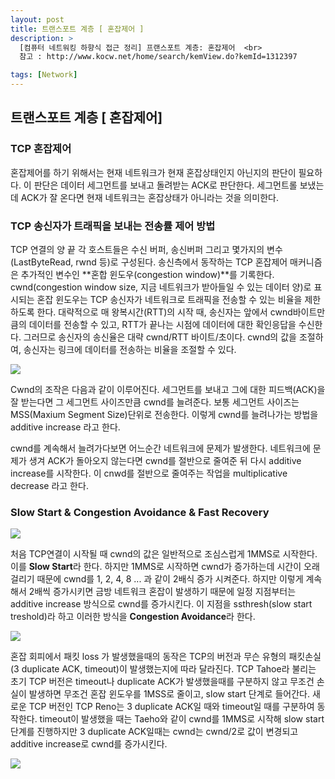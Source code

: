 ```yaml
---
layout: post
title: 트랜스포트 계층 [ 혼잡제어 ]
description: >
  [컴퓨터 네트워킹 하향식 접근 정리] 프랜스포트 계층: 혼잡제어  <br>
  참고 : http://www.kocw.net/home/search/kemView.do?kemId=1312397

tags: [Network]
---
```


## 트랜스포트 계층 [ 혼잡제어]

### TCP 혼잡제어

혼잡제어를 하기 위해서는 현재 네트워크가 현재 혼잡상태인지 아닌지의 판단이 필요하다. 이 판단은 데이터 세그먼트를 보내고 돌려받는 ACK로 판단한다. 세그먼트롤 보냈는데 ACK가 잘 온다면 현재 네트워크는 혼잡상태가 아니라는 것을 의미한다.

### TCP 송신자가 트래픽을 보내는 전송률 제어 방법

TCP 연결의 양 끝 각 호스트들은 수신 버퍼, 송신버퍼 그리고 몇가지의 변수(LastByteRead, rwnd 등)로 구성된다. 송신측에서 동작하는 TCP 혼잡제어 매커니즘은 추가적인 변수인 **혼합 윈도우(congestion window)**를 기록한다. cwnd(congestion window size, 지금 네트워크가 받아들일 수 있는 데이터 양)로 표시되는 혼잡 윈도우는 TCP 송신자가 네트워크로 트래픽을 전송할 수 있는 비율을 제한하도록 한다. 대략적으로 매 왕복시간(RTT)의 시작 때, 송신자는 앞에서 cwnd바이트만큼의 데이터를 전송할 수 있고, RTT가 끝나는 시점에 데이터에 대한 확인응답을 수신한다. 그러므로 송신자의 송신율은 대략 cwnd/RTT 바이트/초이다. cwnd의 값을 조절하여, 송신자는 링크에 데이터를 전송하는 비율을 조절할 수 있다.

![](https://taeho0304.github.io/assets/img/NW/transport/congestioncontrol/cwnd_control.PNG)

Cwnd의 조작은 다음과 같이 이루어진다. 세그먼트를 보내고 그에 대한 피드백(ACK)을 잘 받는다면 그 세그먼트 사이즈만큼 cwnd를 늘려준다. 보통 세그먼트 사이즈는 MSS(Maxium Segment Size)단위로 전송한다. 이렇게 cwnd를 늘려나가는 방법을 additive increase 라고 한다.

cwnd를 계속해서 늘려가다보면 어느순간 네트워크에 문제가 발생한다. 네트워크에 문제가 생겨 ACK가 돌아오지 않는다면 cwnd를 절반으로 줄여준 뒤 다시 additive increase를 시작한다. 이 cnwd를 절반으로 줄여주는 작업을 multiplicative decrease 라고 한다.

### Slow Start & Congestion Avoidance & Fast Recovery

![](https://taeho0304.github.io/assets/img/NW/transport/congestioncontrol/slowstart.PNG)

처음 TCP연결이 시작될 때 cwnd의 값은 일반적으로 조심스럽게 1MMS로 시작한다. 이를 **Slow Start**라 한다. 하지만 1MMS로 시작하면 cwnd가 증가하는데 시간이 오래 걸리기 때문에 cwnd를 1, 2, 4, 8 ... 과 같이 2배식 증가 시켜준다. 하지만 이렇게 계속해서 2배씩 증가시키면 금방 네트워크 혼잡이 발생하기 때문에 일정 지점부터는 additive increase 방식으로 cwnd를 증가시킨다. 이 지점을 ssthresh(slow start treshold)라 하고 이러한 방식을 **Congestion Avoidance**라 한다.

![](https://taeho0304.github.io/assets/img/NW/transport/congestioncontrol/congestionavoidance.PNG)

혼잡 회피에서 패킷 loss 가 발생했을때의 동작은 TCP의 버전과 무슨 유형의 패킷손실(3 duplicate ACK, timeout)이 발생했는지에 따라 달라진다. TCP Tahoe라 불리는 초기 TCP 버전은 timeout나 duplicate ACK가 발생했을때를 구분하지 않고 무조건 손실이 발생하면 무조건 혼잡 윈도우를 1MSS로 줄이고, slow start 단계로 들어간다. 새로운 TCP 버전인 TCP Reno는 3 duplicate ACK일 때와 timeout일 때를 구분하여 동작한다. timeout이 발생했을 때는 Taeho와 같이 cwnd를 1MMS로 시작해 slow start 단계를 진행하지만 3 duplicate ACK일때는 cwnd는 cwnd/2로 값이 변경되고 additive increase로 cwnd를 증가시킨다.

![](https://taeho0304.github.io/assets/img/NW/transport/congestioncontrol/congestioncontrol.PNG)
